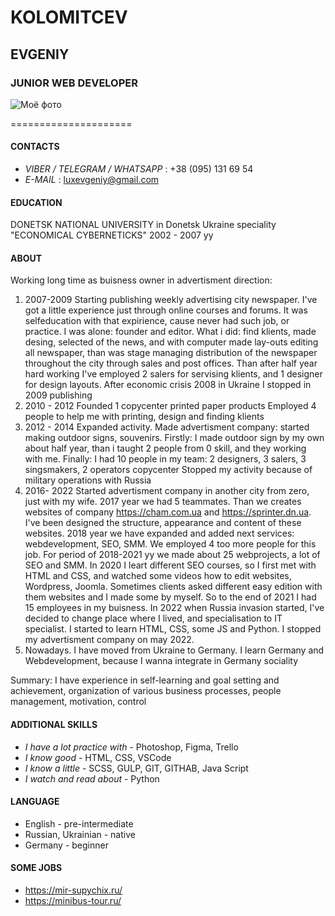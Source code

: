 # **KOLOMITCEV**
## EVGENIY
### JUNIOR WEB DEVELOPER
![Моё фото](/RollingScopes/rsschool-cv/images/me.jpg)

=====================
#### **CONTACTS**
* *VIBER / TELEGRAM / WHATSAPP* : +38 (095) 131 69 54
* *E-MAIL* : luxevgeniy@gmail.com

#### **EDUCATION**
DONETSK NATIONAL UNIVERSITY in Donetsk Ukraine
speciality "ECONOMICAL CYBERNETICKS" 2002 - 2007 yy

#### **ABOUT**
Working long time as buisness owner in advertisment direction:
1. 2007-2009 Starting publishing weekly advertising city newspaper. I've got a little experience just through online courses and forums.
It was selfeducation with that expirience, cause never had such job, or practice.
I was alone: founder and editor. What i did: find klients, made desing, selected of the news, and with computer made lay-outs editing
all newspaper, than was stage managing distribution of the newspaper throughout the city through sales and post offices. 
Than after half year hard working I've employed 2 salers for servising klients, and 1 designer for design layouts.
After economic crisis 2008 in Ukraine I stopped in 2009 publishing
2. 2010 - 2012 Founded 1 copycenter printed paper products
Employed 4 people to help me with printing, design and finding klients
3. 2012 - 2014 Expanded activity. Made advertisment company: started making outdoor signs, souvenirs. 
Firstly: I made outdoor sign by my own about half year, than i taught 2 people from 0 skill, and they working with me.
Finally: I had 10 people in my team: 2 designers, 3 salers, 3 singsmakers, 2 operators copycenter
Stopped my activity because of military operations with Russia
4. 2016- 2022 Started advertisment company in another city from zero, just with my wife.
2017 year we had 5 teammates. Than we creates websites of company https://cham.com.ua and https://sprinter.dn.ua.
I've been designed the structure, appearance and content of these websites. 
2018 year we have expanded and added next services: webdevelopment, SEO, SMM.
We employed 4 too more people for this job. For period of 2018-2021 yy we made about 25 webprojects, a lot of SEO and SMM. 
In 2020 I leart different SEO courses, so I first met with HTML and CSS, and watched some videos how to edit websites, Wordpress, Joomla.
Sometimes clients asked different easy edition with them websites and I made some by myself.
So to the end of 2021 I had 15 employees in my buisness.
In 2022 when Russia invasion started, I've decided to change place where I lived, and specialisation to IT specialist. 
I started to learn HTML, CSS, some JS and Python. I stopped my advertisment company on may 2022.
5. Nowadays. I have moved from Ukraine to Germany. I learn Germany and Webdevelopment, because I wanna integrate in Germany sociality

Summary: I have experience in self-learning and goal setting and achievement, organization of various business processes, 
people management, motivation, control

#### **ADDITIONAL SKILLS**

* _I have a lot practice with_ - Photoshop, Figma, Trello
* _I know good_ - HTML, CSS, VSCode
* _I know a little_ -  SCSS, GULP, GIT, GITHAB, Java Script
* _I watch and read about_ - Python


#### **LANGUAGE**

* English - pre-intermediate
* Russian, Ukrainian - native
* Germany - beginner

#### **SOME JOBS**

* https://mir-supychix.ru/
* https://minibus-tour.ru/